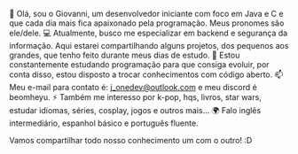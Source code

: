 👋 Olá, sou o Giovanni, um desenvolvedor iniciante com foco em Java e C e que cada dia mais fica apaixonado pela programação. Meus pronomes são ele/dele.
💻 Atualmente, busco me especializar em backend e segurança da informação. Aqui estarei compartilhando alguns projetos, dos pequenos aos grandes, que tenho feito durante meus dias de estudo. 
🌱 Estou constantemente estudando programação para que consiga evoluir, por conta disso, estou disposto a trocar conhecimentos com código aberto.
📫 Meu e-mail para contato é: j_onedev@outlook.com e meu discord é beomheyu. 
⚡️ Também me interesso por k-pop, hqs, livros, star wars, estudar idiomas, séries, cosplay, jogos e outros mais...
🌍 Falo inglês intermediário, espanhol básico e português fluente.

Vamos compartilhar todo nosso conhecimento um com o outro! :D

